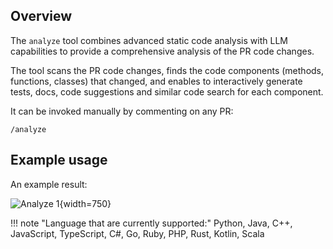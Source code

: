 ## Overview

The `analyze` tool combines advanced static code analysis with LLM capabilities to provide a comprehensive analysis of the PR code changes.

The tool scans the PR code changes, finds the code components (methods, functions, classes) that changed, and enables to interactively generate tests, docs, code suggestions and similar code search for each component.

It can be invoked manually by commenting on any PR:

```
/analyze
```

## Example usage

An example result:

![Analyze 1](https://codium.ai/images/pr_agent/analyze_1.png){width=750}

!!! note "Language that are currently supported:"
    Python, Java, C++, JavaScript, TypeScript, C#, Go, Ruby, PHP, Rust, Kotlin, Scala
